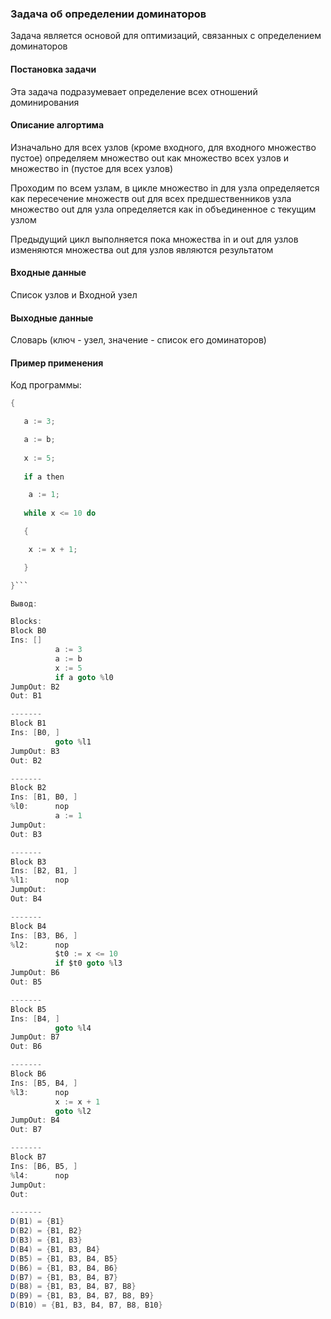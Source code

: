 ### Задача об определении доминаторов

Задача является основой для оптимизаций, связанных с определением доминаторов

#### Постановка задачи

Эта задача подразумевает определение всех отношений доминирования

#### Описание алгортима

Изначально для всех узлов (кроме входного, для входного множество пустое) определяем множество out как множество всех узлов и множество in (пустое для всех узлов)

Проходим по всем узлам, в цикле 
множество in для узла определяется как пересечение множеств out для всех предшественников узла
множество out для узла определяется как in объединенное с текущим узлом

Предыдущий цикл выполняется пока множества in и out для узлов изменяются
множества out для узлов являются результатом

#### Входные данные

Список узлов и Входной узел

#### Выходные данные

Словарь (ключ - узел, значение - список его доминаторов)

#### Пример применения

Код программы:
```cs
{

   a := 3;

   a := b;
  
   x := 5;
  
   if a then

	a := 1;
  
   while x <= 10 do

   {

	x := x + 1;

   }

}```

Вывод:

Blocks:
Block B0
Ins: []
          a := 3
          a := b
          x := 5
          if a goto %l0
JumpOut: B2
Out: B1

-------
Block B1
Ins: [B0, ]
          goto %l1
JumpOut: B3
Out: B2

-------
Block B2
Ins: [B1, B0, ]
%l0:      nop
          a := 1
JumpOut: 
Out: B3

-------
Block B3
Ins: [B2, B1, ]
%l1:      nop
JumpOut: 
Out: B4

-------
Block B4
Ins: [B3, B6, ]
%l2:      nop
          $t0 := x <= 10
          if $t0 goto %l3
JumpOut: B6
Out: B5

-------
Block B5
Ins: [B4, ]
          goto %l4
JumpOut: B7
Out: B6

-------
Block B6
Ins: [B5, B4, ]
%l3:      nop
          x := x + 1
          goto %l2
JumpOut: B4
Out: B7

-------
Block B7
Ins: [B6, B5, ]
%l4:      nop
JumpOut: 
Out: 

-------
D(B1) = {B1}
D(B2) = {B1, B2}
D(B3) = {B1, B3}
D(B4) = {B1, B3, B4}
D(B5) = {B1, B3, B4, B5}
D(B6) = {B1, B3, B4, B6}
D(B7) = {B1, B3, B4, B7}
D(B8) = {B1, B3, B4, B7, B8}
D(B9) = {B1, B3, B4, B7, B8, B9}
D(B10) = {B1, B3, B4, B7, B8, B10}

